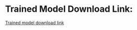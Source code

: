 # Trained Model Download Link:
[Trained model download link](https://drive.google.com/file/d/1KYtnqXawNV2LF546bAzor7gI6mwJX2X-/view?usp=sharing)
